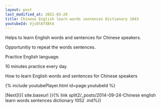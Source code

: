 ```yaml
---
layout: post
last_modified_at: 2021-03-29
title: Chinese English learn words sentences Dictionary 1043 
youtubeId: VjcOl6fXBt4
---
```

 
 
Helps to learn English words and sentences for Chinese speakers.

Opportunitiy to repeat the words sentences. 

Practice English language. 
 
10 minutes practice every day. 
 
How to learn English words and sentences for Chinese speakers 
 
{% include youtubePlayer.html id=page.youtubeId %}
 
 
[Next]({{ site.baseurl }}{% link  split2/_posts/2014-09-24-Chinese english learn words sentences dictionary 1052 .md%})
 
